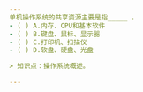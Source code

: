 ```yaml
---
单机操作系统的共享资源主要是指_____ 。
- ( ) A.内存、CPU和基本软件 
- ( ) B.键盘、鼠标、显示器 
- ( ) C.打印机、扫描仪 
- ( ) D.软盘、硬盘、光盘

> 知识点：操作系统概述。

---
```

